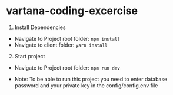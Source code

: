 # vartana-coding-excercise

1. Install Dependencies
  - Navigate to Project root folder: `npm install`
  - Navigate to client folder: `yarn install`

2. Start project
- Navigate to Project root folder: `npm run dev` 
  
- Note: To be able to run this project you need to enter database password and your private key in the config/config.env file
